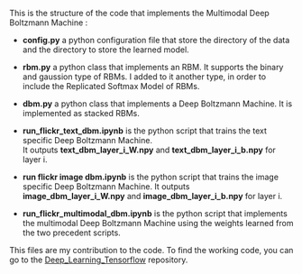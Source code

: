 This is the structure of the code that implements the Multimodal Deep Boltzmann Machine :

* **config.py** a python configuration file that store the directory of the data and the directory to store the learned model.

* **rbm.py** a python class that implements an RBM. It supports the binary and gaussion type of RBMs. 
 I added to it another type, in order to include the Replicated Softmax Model of RBMs.

* **dbm.py** a python class that implements a Deep Boltzmann Machine. It is implemented as stacked RBMs. 

* **run_flickr_text_dbm.ipynb** is the python script that trains the text specific Deep Boltzmann Machine.  
  It outputs **text_dbm_layer_i_W.npy** and **text_dbm_layer_i_b.npy** for layer i. 

* **run flickr image dbm.ipynb** is the python script that trains the image specific Deep Boltzmann Machine. 
 It outputs **image_dbm_layer_i_W.npy** and **image_dbm_layer_i_b.npy** for layer i.

* **run_flickr_multimodal_dbm.ipynb** is the python script that implements the multimodal Deep Boltzmann Machine using the weights learned from the two precedent scripts.


This files are my contribution to the code. To find the working code, you can go to the [Deep_Learning_Tensorflow](https://github.com/abyoussef/Deep-Learning-TensorFlow/) repository. 
